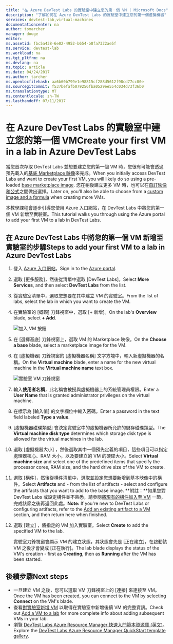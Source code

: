 ```yaml
---
title: "在 Azure DevTest Labs 的實驗室中建立您的第一個 VM | Microsoft Docs"
description: "了解如何在 Azure DevTest Labs 的實驗室中建立您的第一個虛擬機器"
services: devtest-lab,virtual-machines
documentationcenter: na
author: tomarcher
manager: douge
editor: 
ms.assetid: fbc5a438-6e02-4952-b654-b8fa7322ae5f
ms.service: devtest-lab
ms.workload: na
ms.tgt_pltfrm: na
ms.devlang: na
ms.topic: article
ms.date: 04/24/2017
ms.author: tarcher
ms.openlocfilehash: aa6b60b799e1e98815cf288d5612f98cd77cc00e
ms.sourcegitcommit: f537befafb079256fba0529ee554c034d73f36b0
ms.translationtype: MT
ms.contentlocale: zh-TW
ms.lasthandoff: 07/11/2017
---
```

# <a name="create-your-first-vm-in-a-lab-in-azure-devtest-labs"></a><span data-ttu-id="179c8-103">在 Azure DevTest Labs 的實驗室中建立您的第一個 VM</span><span class="sxs-lookup"><span data-stu-id="179c8-103">Create your first VM in a lab in Azure DevTest Labs</span></span>

<span data-ttu-id="179c8-104">當您首次存取 DevTest Labs 並想要建立您的第一個 VM 時，您很有可能會透過預先載入的[基底 Marketplace 映像](devtest-lab-configure-marketplace-images.md)來完成。</span><span class="sxs-lookup"><span data-stu-id="179c8-104">When you initially access DevTest Labs and want to create your first VM, you will likely do so using a pre-loaded [base marketplace image](devtest-lab-configure-marketplace-images.md).</span></span> <span data-ttu-id="179c8-105">您在稍後建立更多 VM 時，也可以在[自訂映像和公式](devtest-lab-add-vm.md)之間做出選擇。</span><span class="sxs-lookup"><span data-stu-id="179c8-105">Later on, you'll also be able to choose from a [custom image and a formula](devtest-lab-add-vm.md) when creating more VMs.</span></span> 

<span data-ttu-id="179c8-106">本教學課程會逐步引導您使用 Azure 入口網站，在 DevTest Labs 中將您的第一個 VM 新增至實驗室。</span><span class="sxs-lookup"><span data-stu-id="179c8-106">This tutorial walks you through using the Azure portal to add your first VM to a lab in DevTest Labs.</span></span>

## <a name="steps-to-add-your-first-vm-to-a-lab-in-azure-devtest-labs"></a><span data-ttu-id="179c8-107">在 Azure DevTest Labs 中將您的第一個 VM 新增至實驗室的步驟</span><span class="sxs-lookup"><span data-stu-id="179c8-107">Steps to add your first VM to a lab in Azure DevTest Labs</span></span>
1. <span data-ttu-id="179c8-108">登入 [Azure 入口網站](http://go.microsoft.com/fwlink/p/?LinkID=525040)。</span><span class="sxs-lookup"><span data-stu-id="179c8-108">Sign in to the [Azure portal](http://go.microsoft.com/fwlink/p/?LinkID=525040).</span></span>
1. <span data-ttu-id="179c8-109">選取 [更多服務]，然後從清單中選取 [DevTest Labs]。</span><span class="sxs-lookup"><span data-stu-id="179c8-109">Select **More Services**, and then select **DevTest Labs** from the list.</span></span>
1. <span data-ttu-id="179c8-110">從實驗室清單中，選取您想要在其中建立 VM 的實驗室。</span><span class="sxs-lookup"><span data-stu-id="179c8-110">From the list of labs, select the lab in which you want to create the VM.</span></span>  
1. <span data-ttu-id="179c8-111">在實驗室的 [概觀] 刀鋒視窗中，選取 [+ 新增]。</span><span class="sxs-lookup"><span data-stu-id="179c8-111">On the lab's **Overview** blade, select **+ Add**.</span></span>  

    ![加入 VM 按鈕](./media/devtest-lab-add-vm/devtestlab-home-blade-add-vm.png)

1. <span data-ttu-id="179c8-113">在 [選擇基底] 刀鋒視窗上，選取 VM 的 Marketplace 映像。</span><span class="sxs-lookup"><span data-stu-id="179c8-113">On the **Choose a base** blade, select a marketplace image for the VM.</span></span>
1. <span data-ttu-id="179c8-114">在 [虛擬機器] 刀鋒視窗的 [虛擬機器名稱] 文字方塊中，輸入新虛擬機器的名稱。</span><span class="sxs-lookup"><span data-stu-id="179c8-114">On the **Virtual machine** blade, enter a name for the new virtual machine in the **Virtual machine name** text box.</span></span>

    ![實驗室 VM 刀鋒視窗](./media/devtest-lab-add-vm/devtestlab-lab-add-first-vm.png)

1. <span data-ttu-id="179c8-116">輸入**使用者名稱**，此名稱會被授與虛擬機器上的系統管理員權限。</span><span class="sxs-lookup"><span data-stu-id="179c8-116">Enter a **User Name** that is granted administrator privileges on the virtual machine.</span></span>  
1. <span data-ttu-id="179c8-117">在標示為 [輸入值] 的文字欄位中輸入密碼。</span><span class="sxs-lookup"><span data-stu-id="179c8-117">Enter a password in the text field labeled **Type a value**.</span></span>
1. <span data-ttu-id="179c8-118">[虛擬機器磁碟類型] 會決定實驗室中的虛擬機器所允許的儲存磁碟類型。</span><span class="sxs-lookup"><span data-stu-id="179c8-118">The **Virtual machine disk type** determines which storage disk type is allowed for the virtual machines in the lab.</span></span>
1. <span data-ttu-id="179c8-119">選取 [虛擬機器大小]  ，然後選取其中一個預先定義的項目，這些項目可以指定處理器核心、RAM 大小，以及要建立的 VM 的硬碟大小。</span><span class="sxs-lookup"><span data-stu-id="179c8-119">Select **Virtual machine size** and select one of the predefined items that specify the processor cores, RAM size, and the hard drive size of the VM to create.</span></span>
1. <span data-ttu-id="179c8-120">選取 [構件]，然後從構件清單中，選取並設定您想要新增到基本映像中的構件。</span><span class="sxs-lookup"><span data-stu-id="179c8-120">Select **Artifacts** and - from the list of artifacts - select and configure the artifacts that you want to add to the base image.</span></span>
    <span data-ttu-id="179c8-121">**附註：**如果您對 DevTest Labs 或設定構件並不熟悉，請參閱[將現有的構件加入至 VM](./devtest-lab-add-vm.md#add-an-existing-artifact-to-a-vm) 一節，完成該節之後再返回此處。</span><span class="sxs-lookup"><span data-stu-id="179c8-121">**Note:** If you're new to DevTest Labs or configuring artifacts, refer to the [Add an existing artifact to a VM](./devtest-lab-add-vm.md#add-an-existing-artifact-to-a-vm) section, and then return here when finished.</span></span>
1. <span data-ttu-id="179c8-122">選取 [建立]  ，將指定的 VM 加入實驗室。</span><span class="sxs-lookup"><span data-stu-id="179c8-122">Select **Create** to add the specified VM to the lab.</span></span>

   <span data-ttu-id="179c8-123">實驗室刀鋒視窗會顯示 VM 的建立狀態，其狀態會先是 [正在建立]，在啟動該 VM 之後才會變成 [正在執行]。</span><span class="sxs-lookup"><span data-stu-id="179c8-123">The lab blade displays the status of the VM's creation - first as **Creating**, then as **Running** after the VM has been started.</span></span>

## <a name="next-steps"></a><span data-ttu-id="179c8-124">後續步驟</span><span class="sxs-lookup"><span data-stu-id="179c8-124">Next steps</span></span>
* <span data-ttu-id="179c8-125">一旦建立 VM 之後，您可以選取 VM 刀鋒視窗上的 [連接]  來連接至 VM。</span><span class="sxs-lookup"><span data-stu-id="179c8-125">Once the VM has been created, you can connect to the VM by selecting **Connect** on the VM's blade.</span></span>
* <span data-ttu-id="179c8-126">查看[對實驗室新增 VM](devtest-lab-add-vm.md) 以取得在實驗室中新增後續 VM 的完整資訊。</span><span class="sxs-lookup"><span data-stu-id="179c8-126">Check out [Add a VM to a lab](devtest-lab-add-vm.md) for more complete info about adding subsequent VMs in your lab.</span></span>
* <span data-ttu-id="179c8-127">瀏覽 [DevTest Labs Azure Resource Manager 快速入門範本資源庫 (英文)](https://github.com/Azure/azure-devtestlab/tree/master/ARMTemplates)。</span><span class="sxs-lookup"><span data-stu-id="179c8-127">Explore the [DevTest Labs Azure Resource Manager QuickStart template gallery](https://github.com/Azure/azure-devtestlab/tree/master/ARMTemplates).</span></span>
